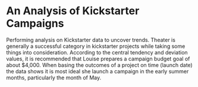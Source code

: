 # An Analysis of Kickstarter Campaigns
Performing analysis on Kickstarter data to uncover trends.
Theater is generally a successful category in kickstarter projects while taking some things into consideration. 
According to the central tendency and deviation values, it is recommended that Louise prepares a campaign budget goal of about $4,000.
When basing the outcomes of a project on time (launch date) the data shows it is most ideal she launch a campaign in the early summer months, particularly the month of May. 
